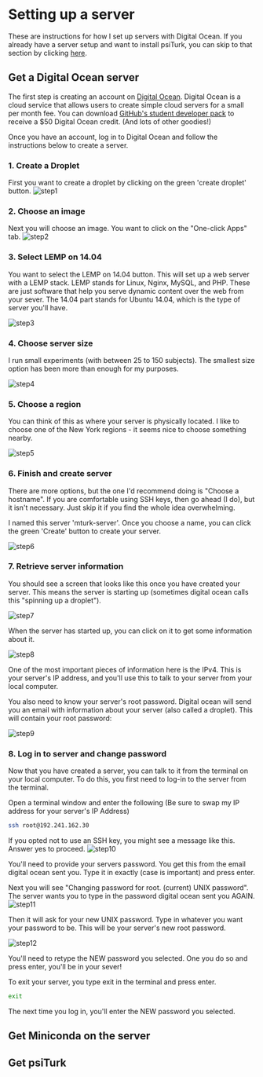 # Setting up a server

These are instructions for how I set up servers with Digital Ocean.  If you already have a server setup and want to install psiTurk, you can skip to that section by clicking [here](#get-miniconda-on-the-sever).
## Get a Digital Ocean server

The first step is creating an account on [Digital Ocean](https://www.digitalocean.com/).  Digital Ocean is a cloud service that allows users to create simple cloud servers for a small per month fee. You can download [GitHub's student developer pack](https://education.github.com/pack) to receive a $50 Digital Ocean credit. (And lots of other goodies!)

Once you have an account, log in to Digital Ocean and follow the instructions below to create a server.

### 1. Create a Droplet

First you want to create a droplet by clicking on the green 'create droplet' button.
![step1](../static/images/step1-createdroplet.png)
### 2. Choose an image

Next you will choose an image. You want to click on the "One-click Apps" tab.
![step2](../static/images/step2-chooseimage.png)

### 3. Select LEMP on 14.04

You want to select the LEMP on 14.04 button.  This will set up a web server with a LEMP stack. LEMP stands for Linux, Nginx, MySQL, and PHP. These are just software that help you serve dynamic content over the web from your sever. The 14.04 part stands for Ubuntu 14.04, which is the type of server you'll have.

![step3](../static/images/step3-oneclicklemp.png)

### 4. Choose server size

I run small experiments (with between 25 to 150 subjects). The smallest size option has been more than enough for my purposes.

![step4](../static/images/step4-choosesize.png)

### 5. Choose a region

You can think of this as where your server is physically located. I like to choose one of the New York regions - it seems nice to choose something nearby.

![step5](../static/images/step5-chooseregion.png)

### 6. Finish and create server

There are more options, but the one I'd recommend doing is "Choose a hostname".  If you are comfortable using SSH keys, then go ahead (I do), but it isn't necessary.  Just skip it if you find the whole idea overwhelming.

I named this server 'mturk-server'. Once you choose a name, you can click the green 'Create' button to create your server.

![step6](../static/images/step6-finalizeandcreate.png)

### 7. Retrieve server information

You should see a screen that looks like this once you have created your server.  This means the server is starting up (sometimes digital ocean calls this "spinning up a droplet").

![step7](../static/images/step7-dropletspinningup.png)

When the server has started up, you can click on it to get some information about it.

![step8](../static/images/step8-servercreated.png)

One of the most important pieces of information here is the IPv4.  This is your server's IP address, and you'll use this to talk to your server from your local computer.

You also need to know your server's root password.  Digital ocean will send you an email with information about your server (also called a droplet). This will contain your root password:

![step9](../static/images/step9-checkemailpassword.png)

### 8. Log in to server and change password

Now that you have created a server, you can talk to it from the terminal on your local computer. To do this, you first need to log-in to the server from the terminal.

Open a terminal window and enter the following (Be sure to swap my IP address for your server's IP Address)
```bash
ssh root@192.241.162.30
```

If you opted not to use an SSH key, you might see a message like this.  Answer yes to proceed.
![step10](../static/images/step10-connecttoserver.png)

You'll need to provide your servers password.  You get this from the email digital ocean sent you. Type it in exactly (case is important) and press enter.  

Next you will see "Changing password for root. (current) UNIX password".  The server wants you to type in the password digital ocean sent you AGAIN.  
![step11](../static/images/step11-changepassword.png)

Then it will ask for your new UNIX password.  Type in whatever you want your password to be.  This will be your server's new root password.

![step12](../static/images/step12-completepasswordchange.png)

You'll need to retype the NEW password you selected. One you do so and press enter, you'll be in your sever!

To exit your server, you type exit in the terminal and press enter.

```bash
exit
```  
The next time you log in, you'll enter the NEW password you selected.


## Get Miniconda on the server

## Get psiTurk
